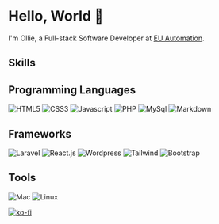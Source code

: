 # Hello, World 👋

<!--
**ojdon/ojdon** is a ✨ _special_ ✨ repository because its `README.md` (this file) appears on your GitHub profile.

Here are some ideas to get you started:

- 🔭 I’m currently working on ...
- 🌱 I’m currently learning ...
- 👯 I’m looking to collaborate on ...
- 🤔 I’m looking for help with ...
- 💬 Ask me about ...
- 📫 How to reach me: ...
- 😄 Pronouns: ...
- ⚡ Fun fact: ...
-->

I'm Ollie, a Full-stack Software Developer at [EU Automation](https://www.euautomation.com).

## Skills

## Programming Languages
<img src="https://img.shields.io/static/v1?message=HTML5&logo=html5&labelColor=5c5c5c&color=1182c3&logoColor=white&label=%20" alt="HTML5" /> <img src="https://img.shields.io/static/v1?message=CSS3&logo=css3&labelColor=5c5c5c&color=1182c3&logoColor=white&label=%20" alt="CSS3" /> <img src="https://img.shields.io/static/v1?message=Javascript&logo=JavaScript&labelColor=5c5c5c&color=1182c3&logoColor=white&label=%20" alt="Javascript" /> <img src="https://img.shields.io/static/v1?message=PHP&logo=php&labelColor=5c5c5c&color=1182c3&logoColor=white&label=%20" alt="PHP" /> 
<img src="https://img.shields.io/static/v1?message=MySql&logo=MySql&labelColor=5c5c5c&color=1182c3&logoColor=white&label=%20" alt="MySql" /> 
<img src="https://img.shields.io/static/v1?message=Markdown&logo=Markdown&labelColor=5c5c5c&color=1182c3&logoColor=white&label=%20" alt="Markdown" /> 

## Frameworks
<img src="https://img.shields.io/static/v1?message=Laravel&logo=Laravel&labelColor=5c5c5c&color=1182c3&logoColor=white&label=%20" alt="Laravel" /> <img src="https://img.shields.io/static/v1?message=React&logo=React&labelColor=5c5c5c&color=1182c3&logoColor=white&label=%20" alt="React.js" /> <img src="https://img.shields.io/static/v1?message=Wordpress&logo=Wordpress&labelColor=5c5c5c&color=1182c3&logoColor=white&label=%20" alt="Wordpress" /> <img src="https://img.shields.io/static/v1?message=Tailwind&logo=TailwindCss&labelColor=5c5c5c&color=1182c3&logoColor=white&label=%20" alt="Tailwind" /> <img src="https://img.shields.io/static/v1?message=Bootstrap&logo=Bootstrap&labelColor=5c5c5c&color=1182c3&logoColor=white&label=%20" alt="Bootstrap" /> 

## Tools
<img src="https://img.shields.io/static/v1?message=Mac&logo=Apple&labelColor=5c5c5c&color=1182c3&logoColor=white&label=OS" alt="Mac" /> <img src="https://img.shields.io/static/v1?message=Linux&logo=Linux&labelColor=5c5c5c&color=1182c3&logoColor=white&label=OS" alt="Linux" />

[![ko-fi](https://ko-fi.com/img/githubbutton_sm.svg)](https://ko-fi.com/U7U2736V1)
